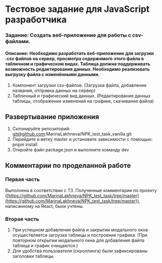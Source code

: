 # Тестовое задание для JavaScript разработчика
### Задание: Создать веб-приложение для работы с csv-файлами.
#### Описание: Необходимо разработать веб-приложение для загрузки .csv файлов на сервер, просмотра содержимого этого файла в табличном и графическом видах. Таблица должна поддерживать возможность редактирования данных. Необходимо реализовать выгрузку файла с изменёнными данными.

1. Компонент загрузки csv-файлов. (Загрузка файла, добавление названия, отправка данных на сервер)
2. Табличный и графический вид данных. (Редактирование данных таблицы, отображение изменений на графике, скачивание файла)


## Развертывание приложения

1. Склонируйте репозиторий: git@github.com:MarinaLakhneva/NPK_test_task_vanilla.git
2. Перейдите в ветку master и установите зависимости с помощью: pnpm install
3. Откройте файл package.json и выполните команду dev

## Комментарии по проделанной работе
### Первая часть 
Выполнена в соответствии с ТЗ. Полученные комментарии по проекту ([https://github.com/MarinaLakhneva/NPK_test_task/tree/master](https://github.com/MarinaLakhneva/NPK_test_task/tree/master)), написанному на React, были учтены.

### Вторая часть
1. При успешном добавлении файла и закрытии модального окна осуществляется загрузка таблицы и построение графика. (При повторном открытии модального окна для добавления файла таблица и график очищаются.)
2. Для удобства пользователя (скроллинга) были зафиксированы заголовки таблицы.
